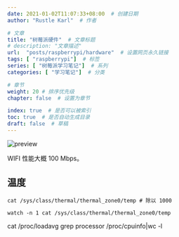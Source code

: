 ```yaml
---
date: 2021-01-02T11:07:33+08:00  # 创建日期
author: "Rustle Karl"  # 作者

# 文章
title: "树莓派硬件"  # 文章标题
# description: "文章描述"
url:  "posts/raspberrypi/hardware"  # 设置网页永久链接
tags: [ "raspberrypi"]  # 标签
series: [ "树莓派学习笔记"]  # 系列
categories: [ "学习笔记"]  # 分类

# 章节
weight: 20 # 排序优先级
chapter: false  # 设置为章节

index: true  # 是否可以被索引
toc: true  # 是否自动生成目录
draft: false  # 草稿
---
```


![preview](https://i.loli.net/2021/01/02/1rqX5PipbZelNfk.jpg)

WIFI 性能大概 100 Mbps。

## 温度

```shell
cat /sys/class/thermal/thermal_zone0/temp # 除以 1000
```

```shell
watch -n 1 cat /sys/class/thermal/thermal_zone0/temp
```


cat /proc/loadavg
grep processor /proc/cpuinfo|wc -l

